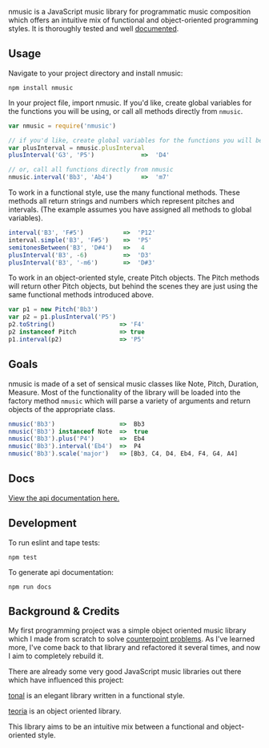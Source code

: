nmusic is a JavaScript music library for programmatic music composition which offers an intuitive mix of functional and object-oriented programming styles.  It is thoroughly tested and well [documented](api.md).


## Usage

Navigate to your project directory and install nmusic:
```
npm install nmusic
```

In your project file, import nmusic. If you'd like, create global variables for the functions you will be using, or call all methods directly from `nmusic`.
```js
var nmusic = require('nmusic')

// if you'd like, create global variables for the functions you will be using
var plusInterval = nmusic.plusInterval
plusInterval('G3', 'P5')             =>  'D4'

// or, call all functions directly from nmusic
nmusic.interval('Bb3', 'Ab4')        =>  'm7'

```


To work in a functional style, use the many functional methods. These methods all return strings and numbers which represent pitches and intervals.  (The example assumes you have assigned all methods to global variables).
```js
interval('B3', 'F#5')           =>  'P12'
interval.simple('B3', 'F#5')    =>  'P5'
semitonesBetween('B3', 'D#4')   =>   4
plusInterval('B3', -6)          =>  'D3'
plusInterval('B3', '-m6')       =>  'D#3'
```

To work in an object-oriented style, create Pitch objects. The Pitch methods will return other Pitch objects, but behind the scenes they are just using the same functional methods introduced above.

```js
var p1 = new Pitch('Bb3')
var p2 = p1.plusInterval('P5')
p2.toString()                  => 'F4'
p2 instanceof Pitch            => true
p1.interval(p2)                => 'P5'
```


## Goals

nmusic is made of a set of sensical music classes like Note, Pitch, Duration, Measure. Most of the functionality of the library will be loaded into the factory method `nmusic` which will parse a variety of arguments and return objects of the appropriate class.

```js
nmusic('Bb3')                  =>  Bb3
nmusic('Bb3') instanceof Note  =>  true
nmusic('Bb3').plus('P4')       =>  Eb4
nmusic('Bb3').interval('Eb4')  =>  P4
nmusic('Bb3').scale('major')   => [Bb3, C4, D4, Eb4, F4, G4, A4]
```


## Docs
[View the api documentation here.](api.md)


## Development

To run eslint and tape tests:
```
npm test
```

To generate api documentation:
```
npm run docs
```

## Background & Credits

 My first programming project was a simple object oriented music library which I made from scratch to solve [counterpoint problems](https://github.com/jrleszcz/Computational-Counterpoint). As I've learned more, I've come back to that library and refactored it several times, and now I aim to completely rebuild it.

There are already some very good JavaScript music libraries out there which have influenced this project:

[tonal](https://github.com/danigb/tonal) is an elegant library written in a functional style.

[teoria](https://github.com/saebekassebil/teoria) is an object oriented library.

This library aims to be an intuitive mix between a functional and object-oriented style.